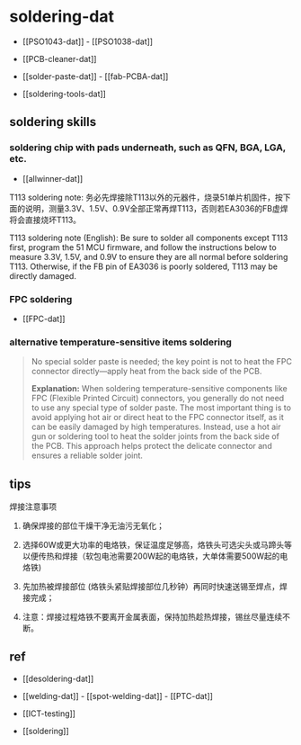 # soldering-dat

- [[PSO1043-dat]] - [[PSO1038-dat]]

- [[PCB-cleaner-dat]]

- [[solder-paste-dat]] - [[fab-PCBA-dat]]

- [[soldering-tools-dat]]




## soldering skills 





### soldering chip with pads underneath, such as QFN, BGA, LGA, etc.

- [[allwinner-dat]]

T113 soldering note: 务必先焊接除T113以外的元器件，烧录51单片机固件，按下面的说明，测量3.3V、1.5V、0.9V全部正常再焊T113，否则若EA3036的FB虚焊将会直接烧坏T113。

T113 soldering note (English): Be sure to solder all components except T113 first, program the 51 MCU firmware, and follow the instructions below to measure 3.3V, 1.5V, and 0.9V to ensure they are all normal before soldering T113. Otherwise, if the FB pin of EA3036 is poorly soldered, T113 may be directly damaged.



### FPC soldering 

- [[FPC-dat]]

### alternative temperature-sensitive items soldering


> No special solder paste is needed; the key point is not to heat the FPC connector directly—apply heat from the back side of the PCB.
> 
> **Explanation:**
> When soldering temperature-sensitive components like FPC (Flexible Printed Circuit) connectors, you generally do not need to use any special type of solder paste. The most important thing is to avoid applying hot air or direct heat to the FPC connector itself, as it can be easily damaged by high temperatures. 
> Instead, use a hot air gun or soldering tool to heat the solder joints from the back side of the PCB. This approach helps protect the delicate connector and ensures a reliable solder joint.



## tips 

焊接注意事项

1. 确保焊接的部位干燥干净无油污无氧化；

2. 选择60W或更大功率的电烙铁，保证温度足够高，烙铁头可选尖头或马蹄头等以便传热和焊接（软包电池需要200W起的电烙铁，大单体需要500W起的电烙铁)

3. 先加热被焊接部位 (烙铁头紧贴焊接部位几秒钟）再同时快速送锡至焊点，焊接完成；

4. 注意：焊接过程烙铁不要离开金属表面，保持加热趁热焊接，锡丝尽量连续不断。

## ref 

- [[desoldering-dat]]

- [[welding-dat]] - [[spot-welding-dat]] - [[PTC-dat]]

- [[ICT-testing]]

- [[soldering]]